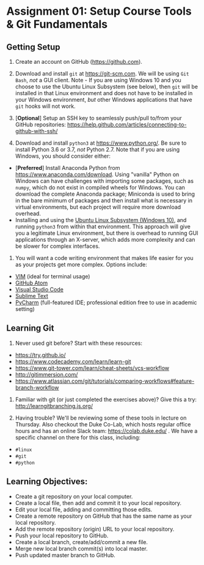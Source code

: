 # Assignment 01: Setup Course Tools & Git Fundamentals

## Getting Setup
1. Create an account on GitHub (https://github.com).

1. Download and install `git` at https://git-scm.com.  We will be using `Git Bash`, *not* a GUI client.  Note - If you are using Windows 10 and you choose to use the Ubuntu Linux Subsystem (see below), then `git` will be installed in that Linux environment and does not have to be installed in your Windows environment, *but* other Windows applications that have `git` hooks will not work.

1. [**Optional**]  Setup an SSH key to seamlessly push/pull to/from your GitHub repositories:
   https://help.github.com/articles/connecting-to-github-with-ssh/

1. Download and install `python3` at https://www.python.org/. Be sure to
   install Python 3.6 or 3.7, *not* Python 2.7.  Note that if you are using Windows,
   you should consider either:
  + [**Preferred**] Install Anaconda Python from https://www.anaconda.com/download.  Using "vanilla" Python on Windows can have challenges with importing some packages, such as `numpy`, which do not exist in compiled wheels for Windows.  You can download the complete Anaconda package; Miniconda is used to bring in the bare minimum of packages and then install what is necessary in virtual environments, but each project will require more download overhead.
  + Installing and using the [Ubuntu Linux Subsystem (Windows 10)](https://docs.microsoft.com/en-us/windows/wsl/about), and running `python3` from within that environment.  This approach will give you a legitimate Linux environment, but there is overhead to running GUI applications through an X-server, which adds more complexity and can be slower for complex interfaces.

1. You will want a code writing environment that makes life easier for you as
  your projects get more complex.  Options include:
  + [VIM](http://www.vim.org) (ideal for terminal usage)
  + [GitHub Atom](https://atom.io/)
  + [Visual Studio Code](https://code.visualstudio.com/)
  + [Sublime Text](https://www.sublimetext.com/)
  + [PyCharm](Resources/pycharm.md) (full-featured IDE; professional edition free to use in academic setting)

## Learning Git
1. Never used git before?  Start with these resources:
  + https://try.github.io/
  + https://www.codecademy.com/learn/learn-git
  + https://www.git-tower.com/learn/cheat-sheets/vcs-workflow
  + http://gitimmersion.com/
  + https://www.atlassian.com/git/tutorials/comparing-workflows#feature-branch-workflow

1. Familiar with git (or just completed the exercises above)?  Give this a try:
  http://learngitbranching.js.org/

1. Having trouble?  We'll be reviewing some of these tools in lecture on
  Thursday.  Also checkout the Duke Co-Lab, which hosts regular office hours
  and has an online Slack team: https://colab.duke.edu/ .  We have a specific
  channel on there for this class, including:
  + `#linux`
  + `#git`
  + `#python`

## Learning Objectives:
  + Create a git repository on your local computer.
  + Create a local file, then add and commit it to your local repository.
  + Edit your local file, adding and committing those edits.
  + Create a remote repository on GitHub that has the same name as your local repository.
  + Add the remote repository (origin) URL to your local repository.
  + Push your local repository to GitHub.
  + Create a local branch, create/add/commit a new file.
  + Merge new local branch commit(s) into local master.
  + Push updated master branch to GitHub.
